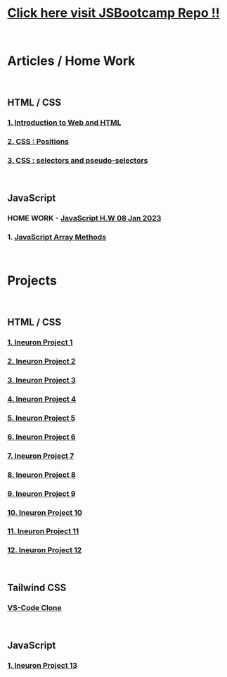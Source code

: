 # [Click here visit JSBootcamp Repo !!](https://github.com/pankaj-kb/JSBootcamp)
<br>

# Articles / Home Work
<br>

## HTML / CSS

### [1. Introduction to Web and HTML](https://pankajkb.hashnode.dev/introduction-to-web-and-html)

### [2. CSS : Positions](https://pankajkb.hashnode.dev/css-positions)

### [3. CSS : selectors and pseudo-selectors](https://pankajkb.hashnode.dev/css-selectors-and-pseudo-selectors)
<br>

## JavaScript

### HOME WORK - [JavaScript H.W 08 Jan 2023](https://github.com/pankaj-kb/JSBootcamp/tree/master/03%20JavaScript/08%20Jan%202023/Home%20Work)

### 1. [JavaScript Array Methods]()
<br>

# Projects
<br>

## HTML / CSS

### [1. Ineuron Project 1](https://github.com/pankaj-kb/Ineuron-Project-1)

### [2. Ineuron Project 2](https://github.com/pankaj-kb/Ineuron-Project-2)

### [3. Ineuron Project 3](https://github.com/pankaj-kb/Ineuron-Project-3)

### [4. Ineuron Project 4](https://github.com/pankaj-kb/Ineuron-Project-4)

### [5. Ineuron Project 5](https://github.com/pankaj-kb/Ineuron-Project-5)

### [6. Ineuron Project 6](https://github.com/pankaj-kb/Ineuron-Project-6)

### [7. Ineuron Project 7](https://github.com/pankaj-kb/Ineuron-Project-7)

### [8. Ineuron Project 8](https://github.com/pankaj-kb/Ineuron-Project-8)

### [9. Ineuron Project 9](https://github.com/pankaj-kb/Ineuron-Project-9)

### [10. Ineuron Project 10](https://github.com/pankaj-kb/Ineuron-Project-10)

### [11. Ineuron Project 11](https://github.com/pankaj-kb/Ineuron-Project-11)

### [12. Ineuron Project 12](https://github.com/pankaj-kb/Ineuron-Project-12)
<br>

## Tailwind CSS

### [VS-Code Clone](https://github.com/pankaj-kb/VS-Code-Clone)
<br>

## JavaScript

### [1. Ineuron Project 13](https://github.com/pankaj-kb/Ineuron-Project-13)
